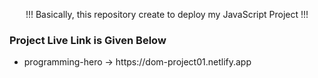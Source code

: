 <p align="center"> !!! Basically, this repository create to deploy my JavaScript Project !!! </p>

<h3>Project Live Link is Given Below</h3>

-   <p>programming-hero -> https://dom-project01.netlify.app </p>